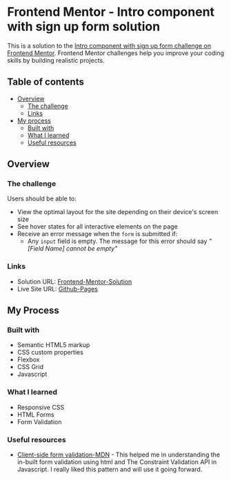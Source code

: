 # Frontend Mentor - Intro component with sign up form solution

This is a solution to the [Intro component with sign up form challenge on Frontend Mentor](https://www.frontendmentor.io/challenges/intro-component-with-signup-form-5cf91bd49edda32581d28fd1). Frontend Mentor challenges help you improve your coding skills by building realistic projects.

## Table of contents

- [Overview](#overview)
  - [The challenge](#the-challenge)
  - [Links](#links)
- [My process](#my-process)
  - [Built with](#built-with)
  - [What I learned](#what-i-learned)
  - [Useful resources](#useful-resources)

## Overview

### The challenge

Users should be able to:

- View the optimal layout for the site depending on their device's screen size
- See hover states for all interactive elements on the page
- Receive an error message when the `form` is submitted if:
  - Any `input` field is empty. The message for this error should say _"[Field Name] cannot be empty"_
  <!-- - The email address is not formatted correctly (i.e. a correct email address should have this structure: `name@host.tld`). The message for this error should say _"Looks like this is not an email"_ -->

### Links

- Solution URL: [Frontend-Mentor-Solution](https://www.frontendmentor.io/solutions/intro-component-with-sign-up-form-KRwWcmx4j)
- Live Site URL: [Github-Pages](https://shikhr.github.io/Frontend-Mentor---Intro-component-with-sign-up-form/)

## My Process

### Built with

- Semantic HTML5 markup
- CSS custom properties
- Flexbox
- CSS Grid
- Javascript

### What I learned

- Responsive CSS
- HTML Forms
- Form Validation

### Useful resources

- [Client-side form validation-MDN](https://developer.mozilla.org/en-US/docs/Learn/Forms/Form_validation) - This helped me in understanding the in-built form validation using html and The Constraint Validation API in Javascript. I really liked this pattern and will use it going forward.
